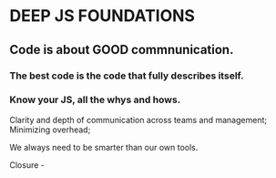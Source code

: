 # DEEP JS FOUNDATIONS

## Code is about GOOD commnunication.

### The best code is the code that fully describes itself.

### Know your JS, all the whys and hows.

Clarity and depth of communication across teams and management;
Minimizing overhead;

We always need to be smarter than our own tools.

Closure - 